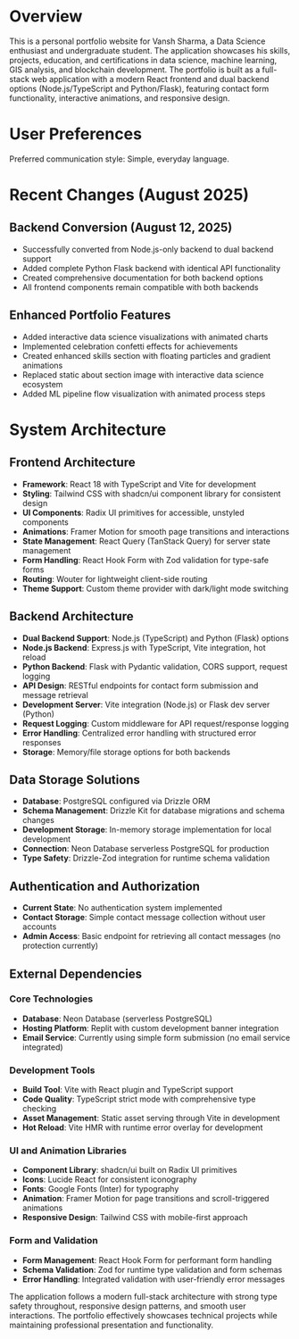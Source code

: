 # Overview

This is a personal portfolio website for Vansh Sharma, a Data Science enthusiast and undergraduate student. The application showcases his skills, projects, education, and certifications in data science, machine learning, GIS analysis, and blockchain development. The portfolio is built as a full-stack web application with a modern React frontend and dual backend options (Node.js/TypeScript and Python/Flask), featuring contact form functionality, interactive animations, and responsive design.

# User Preferences

Preferred communication style: Simple, everyday language.

# Recent Changes (August 2025)

## Backend Conversion (August 12, 2025)
- Successfully converted from Node.js-only backend to dual backend support
- Added complete Python Flask backend with identical API functionality
- Created comprehensive documentation for both backend options
- All frontend components remain compatible with both backends

## Enhanced Portfolio Features
- Added interactive data science visualizations with animated charts
- Implemented celebration confetti effects for achievements
- Created enhanced skills section with floating particles and gradient animations
- Replaced static about section image with interactive data science ecosystem
- Added ML pipeline flow visualization with animated process steps

# System Architecture

## Frontend Architecture
- **Framework**: React 18 with TypeScript and Vite for development
- **Styling**: Tailwind CSS with shadcn/ui component library for consistent design
- **UI Components**: Radix UI primitives for accessible, unstyled components
- **Animations**: Framer Motion for smooth page transitions and interactions
- **State Management**: React Query (TanStack Query) for server state management
- **Form Handling**: React Hook Form with Zod validation for type-safe forms
- **Routing**: Wouter for lightweight client-side routing
- **Theme Support**: Custom theme provider with dark/light mode switching

## Backend Architecture
- **Dual Backend Support**: Node.js (TypeScript) and Python (Flask) options
- **Node.js Backend**: Express.js with TypeScript, Vite integration, hot reload
- **Python Backend**: Flask with Pydantic validation, CORS support, request logging
- **API Design**: RESTful endpoints for contact form submission and message retrieval
- **Development Server**: Vite integration (Node.js) or Flask dev server (Python)
- **Request Logging**: Custom middleware for API request/response logging
- **Error Handling**: Centralized error handling with structured error responses
- **Storage**: Memory/file storage options for both backends

## Data Storage Solutions
- **Database**: PostgreSQL configured via Drizzle ORM
- **Schema Management**: Drizzle Kit for database migrations and schema changes
- **Development Storage**: In-memory storage implementation for local development
- **Connection**: Neon Database serverless PostgreSQL for production
- **Type Safety**: Drizzle-Zod integration for runtime schema validation

## Authentication and Authorization
- **Current State**: No authentication system implemented
- **Contact Storage**: Simple contact message collection without user accounts
- **Admin Access**: Basic endpoint for retrieving all contact messages (no protection currently)

## External Dependencies

### Core Technologies
- **Database**: Neon Database (serverless PostgreSQL)
- **Hosting Platform**: Replit with custom development banner integration
- **Email Service**: Currently using simple form submission (no email service integrated)

### Development Tools
- **Build Tool**: Vite with React plugin and TypeScript support
- **Code Quality**: TypeScript strict mode with comprehensive type checking
- **Asset Management**: Static asset serving through Vite in development
- **Hot Reload**: Vite HMR with runtime error overlay for development

### UI and Animation Libraries
- **Component Library**: shadcn/ui built on Radix UI primitives
- **Icons**: Lucide React for consistent iconography
- **Fonts**: Google Fonts (Inter) for typography
- **Animation**: Framer Motion for page transitions and scroll-triggered animations
- **Responsive Design**: Tailwind CSS with mobile-first approach

### Form and Validation
- **Form Management**: React Hook Form for performant form handling
- **Schema Validation**: Zod for runtime type validation and form schemas
- **Error Handling**: Integrated validation with user-friendly error messages

The application follows a modern full-stack architecture with strong type safety throughout, responsive design patterns, and smooth user interactions. The portfolio effectively showcases technical projects while maintaining professional presentation and functionality.